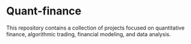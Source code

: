 # Quant-finance
This repository contains a collection of projects focused on quantitative finance, algorithmic trading, financial modeling, and data analysis.
